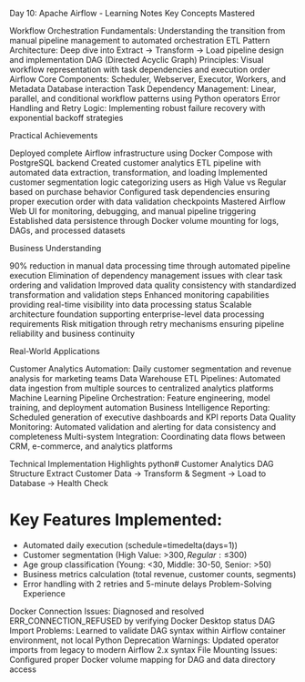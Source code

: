 Day 10: Apache Airflow - Learning Notes
Key Concepts Mastered

Workflow Orchestration Fundamentals: Understanding the transition from manual pipeline management to automated orchestration
ETL Pattern Architecture: Deep dive into Extract → Transform → Load pipeline design and implementation
DAG (Directed Acyclic Graph) Principles: Visual workflow representation with task dependencies and execution order
Airflow Core Components: Scheduler, Webserver, Executor, Workers, and Metadata Database interaction
Task Dependency Management: Linear, parallel, and conditional workflow patterns using Python operators
Error Handling and Retry Logic: Implementing robust failure recovery with exponential backoff strategies

Practical Achievements

Deployed complete Airflow infrastructure using Docker Compose with PostgreSQL backend
Created customer analytics ETL pipeline with automated data extraction, transformation, and loading
Implemented customer segmentation logic categorizing users as High Value vs Regular based on purchase behavior
Configured task dependencies ensuring proper execution order with data validation checkpoints
Mastered Airflow Web UI for monitoring, debugging, and manual pipeline triggering
Established data persistence through Docker volume mounting for logs, DAGs, and processed datasets

Business Understanding

90% reduction in manual data processing time through automated pipeline execution
Elimination of dependency management issues with clear task ordering and validation
Improved data quality consistency with standardized transformation and validation steps
Enhanced monitoring capabilities providing real-time visibility into data processing status
Scalable architecture foundation supporting enterprise-level data processing requirements
Risk mitigation through retry mechanisms ensuring pipeline reliability and business continuity

Real-World Applications

Customer Analytics Automation: Daily customer segmentation and revenue analysis for marketing teams
Data Warehouse ETL Pipelines: Automated data ingestion from multiple sources to centralized analytics platforms
Machine Learning Pipeline Orchestration: Feature engineering, model training, and deployment automation
Business Intelligence Reporting: Scheduled generation of executive dashboards and KPI reports
Data Quality Monitoring: Automated validation and alerting for data consistency and completeness
Multi-system Integration: Coordinating data flows between CRM, e-commerce, and analytics platforms

Technical Implementation Highlights
python# Customer Analytics DAG Structure
Extract Customer Data → Transform & Segment → Load to Database → Health Check

# Key Features Implemented:
- Automated daily execution (schedule=timedelta(days=1))
- Customer segmentation (High Value: >$300, Regular: ≤$300)
- Age group classification (Young: <30, Middle: 30-50, Senior: >50)
- Business metrics calculation (total revenue, customer counts, segments)
- Error handling with 2 retries and 5-minute delays
Problem-Solving Experience

Docker Connection Issues: Diagnosed and resolved ERR_CONNECTION_REFUSED by verifying Docker Desktop status
DAG Import Problems: Learned to validate DAG syntax within Airflow container environment, not local Python
Deprecation Warnings: Updated operator imports from legacy to modern Airflow 2.x syntax
File Mounting Issues: Configured proper Docker volume mapping for DAG and data directory access